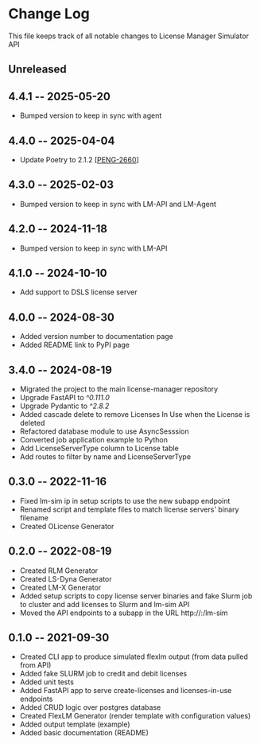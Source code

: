 # Change Log

This file keeps track of all notable changes to License Manager Simulator API

## Unreleased


## 4.4.1 -- 2025-05-20
* Bumped version to keep in sync with agent

## 4.4.0 -- 2025-04-04
* Update Poetry to 2.1.2 [[PENG-2660](https://sharing.clickup.com/t/h/c/18022949/PENG-2660/74MSS3GD0FAHASJ)]

## 4.3.0 -- 2025-02-03
* Bumped version to keep in sync with LM-API and LM-Agent

## 4.2.0 -- 2024-11-18
* Bumped version to keep in sync with LM-API

## 4.1.0 -- 2024-10-10
* Add support to DSLS license server


## 4.0.0 -- 2024-08-30
* Added version number to documentation page
* Added README link to PyPI page

## 3.4.0 -- 2024-08-19
* Migrated the project to the main license-manager repository
* Upgrade FastAPI to *^0.111.0*
* Upgrade Pydantic to *^2.8.2*
* Added cascade delete to remove Licenses In Use when the License is deleted
* Refactored database module to use AsyncSesssion
* Converted job application example to Python
* Add LicenseServerType column to License table
* Add routes to filter by name and LicenseServerType

## 0.3.0 -- 2022-11-16
* Fixed lm-sim ip in setup scripts to use the new subapp endpoint
* Renamed script and template files to match license servers' binary filename
* Created OLicense Generator

## 0.2.0 -- 2022-08-19
* Created RLM Generator
* Created LS-Dyna Generator
* Created LM-X Generator
* Added setup scripts to copy license server binaries and fake Slurm job to cluster and add licenses to Slurm and lm-sim API
* Moved the API endpoints to a subapp in the URL http://<ip-address>:<port>/lm-sim

## 0.1.0 -- 2021-09-30
* Created CLI app to produce simulated flexlm output (from data pulled from API)
* Added fake SLURM job to credit and debit licenses
* Added unit tests
* Added FastAPI app to serve create-licenses and licenses-in-use endpoints
* Added CRUD logic over postgres database
* Created FlexLM Generator (render template with configuration values)
* Added output template (example)
* Added basic documentation (README)
